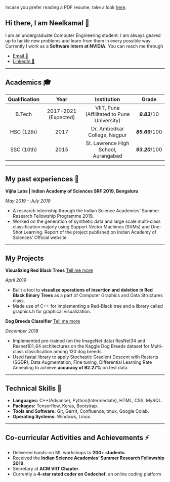 Incase you prefer reading a PDF resume, take a look [here](https://github.com/neelkamalsb/neelkamalsb/blob/master/2021-neelkamal-bharati.pdf).

## Hi there, I am Neelkamal 👋

I am an undergraduate Computer Engineering student. I am always geared up to tackle new problems and learn from them in every possible way.
Currently I work as a **Software Intern at NVIDIA.**
 You can reach me through
* [Email 📧](mailto:neelkamal.17u131@viit.ac.in)
* [LinkedIn 📮](https://www.linkedin.com/in/neelkamal-bharati-702147157/)

------------------------
## Academics 🎓

|  Qualification  | Year   | Institution | Grade |
|:------------:|:---------------:|:-----:|:----:|
| B.Tech            | 2017-2021 (Expected) | VIIT, Pune (Affilitated to Pune University) | ***9.83***/10|
| HSC (12th)  | 2017        | Dr. Ambedkar College, Nagpur| ***85.69***/100|
| SSC (10th)    | 2015       |  St. Lawrence High School, Aurangabad | ***93.20***/100|

----------------
## My past experiences 🔭
**Vijña Labs | Indian Academy of Sciences SRF 2019, Bengaluru**

*May 2019 – July 2019*
* A research internship through the Indian Science Academies’ Summer Research Fellowship Programme 2019.
* Worked on the generation of synthetic data and large scale multi-class classification majorly using Support Vector Machines (SVMs) and One-Shot Learning. Report of the project published on Indian Academy of Sciences’ Official website. 
-------------------------
## My Projects
**Visualizing Red Black Trees** [ Tell me more ](https://github.com/neelkamalsb/SDproject)

*April 2019*
* Built a tool to **visualize operations of insertion and deletion in Red Black Binary Trees** as a part of Computer Graphics and Data Structures class.
* Made use of C++ for implementing a Red-Black tree and a library called graphics.h for graphical visualization.

**Dog Breeds Classifier** [ Tell me more ](https://github.com/neelkamalsb/DeepLearningWithFastai)

*December 2018*
* Implemented pre-trained (on the ImageNet data) ResNet34 and Resnet101_64 architectures on the Kaggle Dog Breeds dataset for Multi-class classification among 120 dog breeds.
* Used fastai library to apply Stochastic Gradient Descent with Restarts (SGDR), Data Augmentation, Fine tuning, Differential Learning Rate Annealing to achieve **accuracy of 92.27%** on test data.

---------------------
## Technical Skills 🌱
* **Languages:** C++(Advance), Python(Intermediate), HTML, CSS, MySQL.
* **Packages:** Tensorflow, Keras, Bootstrap.
* **Tools and Software:** Git, Gerrit, Confluence, tmux, Google Colab.
* **Operating Systems:** Windows, Linux.
----------------------

## Co-curricular Activities and Achievements ⚡
* Delivered hands-on ML workshops to **200+ students**.
* Received the **Indian Science Academies’ Summer Research Fellowship 2019**.
* Secretary at **ACM VIIT Chapter**.
* Currently a **4-star rated coder on Codechef**, an online coding platform
<!--
**neelkamalsb/neelkamalsb** is a ✨ _special_ ✨ repository because its `README.md` (this file) appears on your GitHub profile.

Here are some ideas to get you started:

- 🔭 I’m currently working on ...
- 🌱 I’m currently learning ...
- 👯 I’m looking to collaborate on ...
- 🤔 I’m looking for help with ...
- 💬 Ask me about ...
- 📫 How to reach me: ...
- 😄 Pronouns: ...
- ⚡ Fun fact: ...
-->
